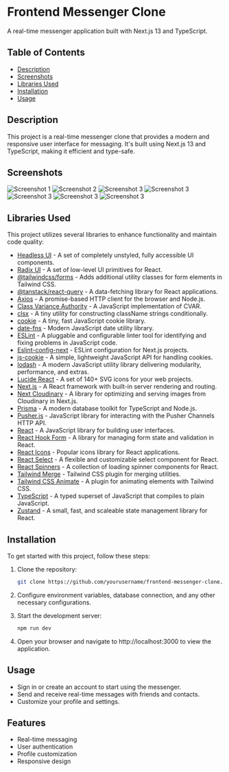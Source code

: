 # Frontend Messenger Clone

A real-time messenger application built with Next.js 13 and TypeScript.

## Table of Contents

- [Description](#description)
- [Screenshots](#screenshots)
- [Libraries Used](#libraries-used)
- [Installation](#installation)
- [Usage](#usage)

## Description

This project is a real-time messenger clone that provides a modern and responsive user interface for messaging. It's built using Next.js 13 and TypeScript, making it efficient and type-safe.

## Screenshots

![Screenshot 1](./screenshots/LOGIN.png)
![Screenshot 2](./screenshots/REGISTER.png)
![Screenshot 3](./screenshots/USERS.png)
![Screenshot 3](./screenshots/CREATE_GROUP.png)
![Screenshot 3](./screenshots/CONVERSATIONS.png)
![Screenshot 3](./screenshots/CONVERSATION_USER.png)
![Screenshot 3](./screenshots/EDIT_PROFILE.png)

## Libraries Used

This project utilizes several libraries to enhance functionality and maintain code quality:

- [Headless UI](https://github.com/tailwindlabs/headlessui) - A set of completely unstyled, fully accessible UI components.
- [Radix UI](https://github.com/radix-ui/react-slot) - A set of low-level UI primitives for React.
- [@tailwindcss/forms](https://github.com/tailwindlabs/tailwindcss-forms) - Adds additional utility classes for form elements in Tailwind CSS.
- [@tanstack/react-query](https://github.com/tannerlinsley/react-query) - A data-fetching library for React applications.
- [Axios](https://github.com/axios/axios) - A promise-based HTTP client for the browser and Node.js.
- [Class Variance Authority](https://github.com/timothykemp/cla-variance-authority) - A JavaScript implementation of CVAR.
- [clsx](https://github.com/lukeed/clsx) - A tiny utility for constructing className strings conditionally.
- [cookie](https://github.com/jshttp/cookie) - A tiny, fast JavaScript cookie library.
- [date-fns](https://github.com/date-fns/date-fns) - Modern JavaScript date utility library.
- [ESLint](https://eslint.org/) - A pluggable and configurable linter tool for identifying and fixing problems in JavaScript code.
- [Eslint-config-next](https://github.com/vercel/eslint-config-next) - ESLint configuration for Next.js projects.
- [js-cookie](https://github.com/js-cookie/js-cookie) - A simple, lightweight JavaScript API for handling cookies.
- [lodash](https://lodash.com/) - A modern JavaScript utility library delivering modularity, performance, and extras.
- [Lucide React](https://github.com/lucide-icons/lucide) - A set of 140+ SVG icons for your web projects.
- [Next.js](https://nextjs.org/) - A React framework with built-in server rendering and routing.
- [Next Cloudinary](https://github.com/jaydubb12/next-cloudinary) - A library for optimizing and serving images from Cloudinary in Next.js.
- [Prisma](https://github.com/prisma/prisma) - A modern database toolkit for TypeScript and Node.js.
- [Pusher.js](https://github.com/pusher/pusher-js) - JavaScript library for interacting with the Pusher Channels HTTP API.
- [React](https://reactjs.org/) - A JavaScript library for building user interfaces.
- [React Hook Form](https://react-hook-form.com/) - A library for managing form state and validation in React.
- [React Icons](https://react-icons.github.io/react-icons/) - Popular icons library for React applications.
- [React Select](https://react-select.com/) - A flexible and customizable select component for React.
- [React Spinners](https://github.com/davidhu2000/react-spinners) - A collection of loading spinner components for React.
- [Tailwind Merge](https://github.com/benface/tailwind-merge) - Tailwind CSS plugin for merging utilities.
- [Tailwind CSS Animate](https://github.com/benface/tailwindcss-animate) - A plugin for animating elements with Tailwind CSS.
- [TypeScript](https://www.typescriptlang.org/) - A typed superset of JavaScript that compiles to plain JavaScript.
- [Zustand](https://github.com/pmndrs/zustand) - A small, fast, and scaleable state management library for React.

## Installation

To get started with this project, follow these steps:

1. Clone the repository:

   ```bash
   git clone https://github.com/yourusername/frontend-messenger-clone.git
   ```

2. Configure environment variables, database connection, and any other necessary configurations.

3. Start the development server:

   ```bash
   npm run dev
   ```

4. Open your browser and navigate to http://localhost:3000 to view the application.

## Usage

- Sign in or create an account to start using the messenger.
- Send and receive real-time messages with friends and contacts.
- Customize your profile and settings.

## Features

- Real-time messaging
- User authentication
- Profile customization
- Responsive design
